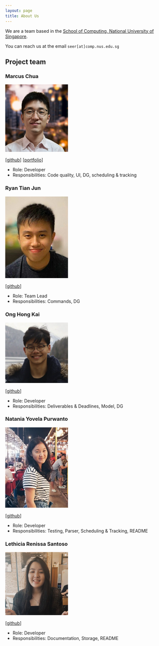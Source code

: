```yaml
---
layout: page
title: About Us
---
```


We are a team based in the [School of Computing, National University of Singapore](http://www.comp.nus.edu.sg).

You can reach us at the email `seer[at]comp.nus.edu.sg`

## Project team

### Marcus Chua

<img src="images/marcuschj.png" width="200px">

[[github](https://github.com/marcuschj)]
[[portfolio](team/marcuschj.md)]

* Role: Developer
* Responsibilities: Code quality, UI, DG, scheduling & tracking

### Ryan Tian Jun

<img src="images/ryantianj.png" width="200px">

[[github](https://github.com/ryantianj)]

* Role: Team Lead
* Responsibilities: Commands, DG

### Ong Hong Kai

<img src="images/imerbear.png" width="200px">

[[github](https://github.com/Imerbear)]

* Role: Developer
* Responsibilities:  Deliverables & Deadlines, Model, DG

### Natania Yovela Purwanto

<img src="images/nataniayp.png" width="200px">

[[github](http://github.com/nataniayp)]

* Role: Developer
* Responsibilities: Testing, Parser, Scheduling & Tracking, README

### Lethicia Renissa Santoso

<img src="images/lethiciars.png" width="200px">

[[github](http://github.com/lethiciars)]

* Role: Developer
* Responsibilities: Documentation, Storage, README
